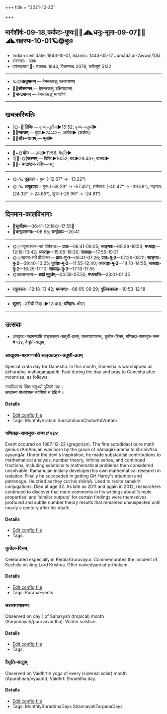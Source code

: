 +++
title = "2021-12-22"

+++
## मार्गशीर्षः-09-18,कर्कटः-पुष्यः🌛🌌◢◣धनुः-मूला-09-07🌌🌞◢◣सहस्यः-10-01🪐🌞बुधः
- Indian civil date: 1943-10-01, Islamic: 1443-05-17 Jumādā al-ʾAwwal/ʾŪlā
- संवत्सरः - प्लवः
- वर्षसङ्ख्या 🌛- शकाब्दः 1943, विक्रमाब्दः 2078, कलियुगे 5122
___________________
- 🪐🌞**ऋतुमानम्** — हेमन्तऋतुः उत्तरायणम्
- 🌌🌞**सौरमानम्** — हेमन्तऋतुः दक्षिणायनम्
- 🌛**चान्द्रमानम्** — हेमन्तऋतुः मार्गशीर्षः
___________________


## खचक्रस्थितिः
- |🌞-🌛|**तिथिः** — कृष्ण-तृतीया►16:52; कृष्ण-चतुर्थी►  
- 🌌🌛**नक्षत्रम्** — पुष्यः►24:42*; आश्रेषा► (कर्कटः)  
- 🌌🌞**सौर-नक्षत्रम्** — मूला►  
___________________
- 🌛+🌞**योगः** — इन्द्रः►11:58; वैधृतिः►  
- २|🌛-🌞|**करणम्** — विष्टिः►16:52; बवः►29:43*; बालवः►  
- 🌌🌛- **चन्द्राष्टम-राशिः**—धनुः  
___________________
- 🌞-🪐 **मूढग्रहाः** - बुधः (-12.67° → -13.22°)
- 🌞-🪐 **अमूढग्रहाः** - गुरुः (-58.29° → -57.45°), शनैश्चरः (-40.47° → -39.56°), मङ्गलः (24.33° → 24.65°), शुक्रः (-25.96° → -24.81°)
___________________


## दिनमान-कालविभागाः
- 🌅**सूर्योदयः**—06:41-12:18🌞️-17:55🌇  
- 🌛**चन्द्रास्तमयः**—08:55; **चन्द्रोदयः**—20:41  
___________________
- 🌞⚝भट्टभास्कर-मते वीर्यवन्तः— **प्रातः**—06:41-08:05; **साङ्गवः**—09:29-10:53; **मध्याह्नः**—12:18-13:42; **अपराह्णः**—15:06-16:30; **सायाह्नः**—17:55-19:31  
- 🌞⚝सायण-मते वीर्यवन्तः— **प्रातः-मु॰1**—06:41-07:26; **प्रातः-मु॰2**—07:26-08:11; **साङ्गवः-मु॰2**—09:40-10:25; **पूर्वाह्णः-मु॰2**—11:55-12:40; **अपराह्णः-मु॰2**—14:10-14:55; **सायाह्नः-मु॰2**—16:25-17:10; **सायाह्नः-मु॰3**—17:10-17:55  
- 🌞कालान्तरम्— **ब्राह्मं मुहूर्तम्**—04:59-05:50; **मध्यरात्रिः**—23:01-01:35  
___________________
- **राहुकालः**—12:18-13:42; **यमघण्टः**—08:05-09:29; **गुलिककालः**—10:53-12:18  
___________________
- **शूलम्**—उदीची दिक् (►12:40); **परिहारः**–क्षीरम्  
___________________

## उत्सवाः
- आखुरथ-महागणपति सङ्कटहर-चतुर्थी-व्रतम्, उत्तरायणारम्भः, कुचेल-दिनम्, गणितज्ञ-रामानुज-जन्म #१३४, वैधृति-श्राद्धम्
### आखुरथ-महागणपति सङ्कटहर-चतुर्थी-व्रतम्

Special vrata day for Ganesha. In this month, Ganesha is worshipped as ākhuratha-mahāgaṇapatiḥ. Fast during the day and pray to Ganesha after moonrise, as follows:

गणाधिपस्त्वं देवेश चतुर्थ्यां पूजितो मया।  
कष्टान्मां मोचयेशान सर्वमिष्टं च देहि मे॥



#### Details
- [Edit config file](https://github.com/jyotisham/adyatithi/blob/master/devatA/gaNapati/description_only/Akhuratha-mahAgaNapati_saGkaTahara-caturthI-vratam.toml)
- Tags: MonthlyVratam SankataharaChaturthiVratam


### गणितज्ञ-रामानुज-जन्म #१३४

Event occured on 1887-12-22 (gregorian). The fine autodidact pure math genius rAmAnujan was born by the grace of nAmagiri-amma to shrInivAsa ayyangAr. Under the devI's inspiration, he made substantial contributions to mathematical analysis, number theory, infinite series, and continued fractions, including solutions to mathematical problems then considered unsolvable. Ramanujan initially developed his own mathematical research in isolation. Finally he succeeded in getting GH Hardy's attention and patronage. He cried as they cut his shikhA. Used to recite sanskrit conjugations. Died at age 32. As late as 2011 and again in 2012, researchers continued to discover that mere comments in his writings about 'simple properties' and 'similar outputs' for certain findings were themselves profound and subtle number theory results that remained unsuspected until nearly a century after his death.

#### Details
- [Edit config file](https://github.com/jyotisham/adyatithi/blob/master/mahApuruSha/general-tropical/gregorian/day/12/22/gaNita-rAmAnuja-janma.toml)
- Tags: 


### कुचेल-दिनम्

Celebrated especially in Kerala/Guruvayur. Commemorates the incident of Kuchela visiting Lord Krishna. Offer naivedyam of pṛthukam.

#### Details
- [Edit config file](https://github.com/jyotisham/adyatithi/blob/master/devatA/vaiShNava/description_only/kucEla-dinam.toml)
- Tags: PuranaEvents


### उत्तरायणारम्भः

Observed on day 1 of Sahasyaḥ (tropical) month (Sūryodayaḥ/puurvaviddha). Winter solstice.

#### Details
- [Edit config file](https://github.com/jyotisham/adyatithi/blob/master/time_focus/Rtu/tropical/day/10/01/uttarAyaNArambhaH.toml)
- Tags: 


### वैधृति-श्राद्धम्

Observed on Vaidhṛtiḥ yoga of every (sidereal solar) month (Aparāhṇaḥ/vyaapti). Vaidhrti Shraddha day.

#### Details
- [Edit config file](https://github.com/jyotisham/adyatithi/blob/master/devatA/pitR/sidereal_solar_month/yoga/00/27/vaidhRti-zrAddham.toml)
- Tags: MonthlyShraddhaDays ShannavatiTarpanaDays


